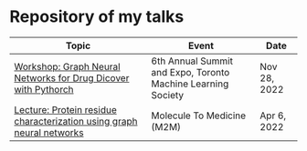# Repository of my talks

| Topic | Event | Date | 
| --- | --- | --- |
| [Workshop: Graph Neural Networks for Drug Dicover with Pythorch](https://drive.google.com/file/d/1PQXfEBJaCodRugvnrM5BghlNfieto3wK/view?usp=sharing) | 6th Annual Summit and Expo, Toronto Machine Learning Society | Nov 28, 2022 |
| [Lecture: Protein residue characterization using graph neural networks](https://www.youtube.com/watch?v=T_UkconetzM) | Molecule To Medicine (M2M) | Apr 6, 2022 |
